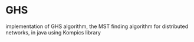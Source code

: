 # GHS
implementation of GHS algorithm, the MST finding algorithm for distributed networks, in java using Kompics library
